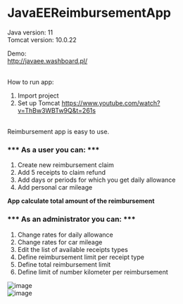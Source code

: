 # JavaEEReimbursementApp

Java version: 11\
Tomcat version: 10.0.22

Demo:\
http://javaee.washboard.pl/ 

\
How to run app: 
1.  Import project
2.  Set up Tomcat 
https://www.youtube.com/watch?v=ThBw3WBTw9Q&t=261s




\
Reimbursement app is easy to use.  

### *** As a user you can: ***

1.  Create new reimbursement claim
2.  Add 5 receipts to claim refund
3.  Add days or periods for which you get daily allowance
4.  Add personal car mileage

**App calculate total amount of the reimbursement**  
  

### *** As an administrator you can: ***

1.  Change rates for daily allowance
2.  Change rates for car mileage
3.  Edit the list of available receipts types
4.  Define reimbursement limit per receipt type
5.  Define total reimbursement limit
6.  Define limit of number kilometer per reimbursement

![image](https://user-images.githubusercontent.com/44433800/177217393-aa15c962-040b-4a67-95f9-edc88bafbc2b.png)\
![image](https://user-images.githubusercontent.com/44433800/177217498-f3c46e5d-9b95-4909-aa0d-87c8f42b22d8.png)


